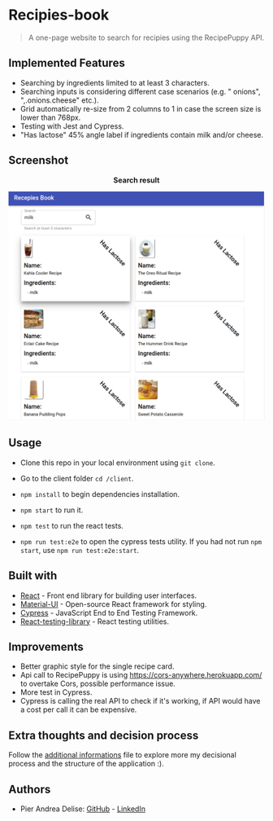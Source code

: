 # Recipies-book

> A one-page website to search for recipies using the RecipePuppy API. 

## Implemented Features

* Searching by ingredients limited to at least 3 characters.
* Searching inputs is considering different case scenarios (e.g. " onions", ",.onions.cheese" etc.).
* Grid automatically re-size from 2 columns to 1 in case the screen size is lower than 768px. 
* Testing with Jest and Cypress.
* "Has lactose" 45% angle label if ingredients contain milk and/or cheese.

## Screenshot
<div align="center">

**Search result**

![](./screenshoot/Searching.png)


</div>

## Usage

* Clone this repo in your local environment using `git clone`.

* Go to the client folder `cd /client`.

* `npm install` to begin dependencies installation.

* `npm start` to run it.

* `npm test` to run the react tests.

* `npm run test:e2e` to open the cypress tests utility. If you had not run `npm start`, use `npm run test:e2e:start`.


## Built with

* [React](https://reactjs.org/) - Front end library for building user interfaces.
* [Material-UI](https://material-ui.com/) - Open-source React framework for styling.
* [Cypress](https://www.cypress.io/) - JavaScript End to End Testing Framework.
* [React-testing-library](https://testing-library.com/) - React testing utilities.


## Improvements

* Better graphic style for the single recipe card.
* Api call to RecipePuppy is using https://cors-anywhere.herokuapp.com/ to overtake Cors, possible performance issue. 
* More test in Cypress.
* Cypress is calling the real API to check if it's working, if API would have a cost per call it can be expensive.

## Extra thoughts and decision process

Follow the [additional informations](./Additional-informations.md) file to explore more my decisional process and the structure of the application :). 


## Authors

* Pier Andrea Delise: [GitHub](https://github.com/pierandread) - [LinkedIn](https://www.linkedin.com/in/pier-andrea-delise/)



